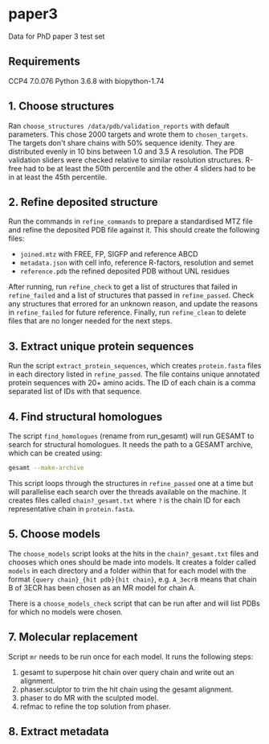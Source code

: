 # paper3

Data for PhD paper 3 test set

## Requirements

CCP4 7.0.076
Python 3.6.8 with biopython-1.74

## 1. Choose structures

Ran `choose_structures /data/pdb/validation_reports` with default parameters.
This chose 2000 targets and wrote them to `chosen_targets`.
The targets don't share chains with 50% sequence idenity.
They are distributed evenly in 10 bins between 1.0 and 3.5 A resolution.
The PDB validation sliders were checked
relative to similar resolution structures.
R-free had to be at least the 50th percentile
and the other 4 sliders had to be in at least the 45th percentile.

## 2. Refine deposited structure

Run the commands in `refine_commands` to prepare a standardised MTZ file
and refine the deposited PDB file against it.
This should create the following files:

- `joined.mtz` with FREE, FP, SIGFP and reference ABCD
- `metadata.json` with cell info, reference R-factors, resolution and semet
- `reference.pdb` the refined deposited PDB without UNL residues

After running, run `refine_check`
to get a list of structures that failed in `refine_failed`
and a list of structures that passed in `refine_passed`.
Check any structures that errored for an unknown reason,
and update the reasons in `refine_failed` for future reference.
Finally, run `refine_clean` to delete files
that are no longer needed for the next steps.

## 3. Extract unique protein sequences

Run the script `extract_protein_sequences`,
which creates `protein.fasta` files in each directory listed in `refine_passed`.
The file contains unique annotated protein sequences with 20+ amino acids.
The ID of each chain is a comma separated list of IDs with that sequence.

## 4. Find structural homologues

The script `find_homologues` (rename from run_gesamt)
will run GESAMT to search for structural homologues.
It needs the path to a GESAMT archive, which can be created using:

```bash
gesamt --make-archive
```

This script loops through the structures in `refine_passed` one at a time
but will parallelise each search over the threads available on the machine.
It creates files called `chain?_gesamt.txt`
where `?` is the chain ID for each representative chain in `protein.fasta`.

## 5. Choose models

The `choose_models` script looks at the hits in the `chain?_gesamt.txt` files
and chooses which ones should be made into models.
It creates a folder called `models` in each directory
and a folder within that for each model with the format
`{query chain}_{hit pdb}{hit chain}`,
e.g. `A_3ecrB` means that chain B of 3ECR
has been chosen as an MR model for chain A.

There is a `choose_models_check` script that can be run after
and will list PDBs for which no models were chosen.

## 7. Molecular replacement

Script `mr` needs to be run once for each model.
It runs the following steps:

1. gesamt to superpose hit chain over query chain and write out an alignment.  
2. phaser.sculptor to trim the hit chain using the gesamt alignment.  
3. phaser to do MR with the sculpted model.
4. refmac to refine the top solution from phaser.

## 8. Extract metadata
